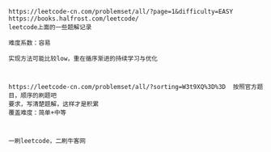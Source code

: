     https://leetcode-cn.com/problemset/all/?page=1&difficulty=EASY
    https://books.halfrost.com/leetcode/
    leetcode上面的一些题解记录
    
    难度系数：容易
    
    实现方法可能比较low，重在循序渐进的持续学习与优化

#
    https://leetcode-cn.com/problemset/all/?sorting=W3t9XQ%3D%3D  按照官方题目，顺序的刷题吧
    要求，写清楚题解，这样才是积累
    覆盖难度：简单+中等

#
    一刷leetcode，二刷牛客网
    
    